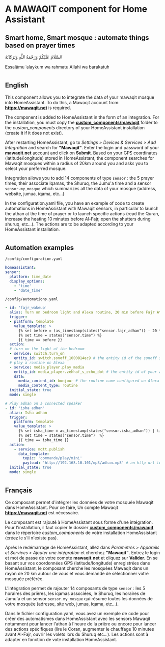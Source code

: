 # A MAWAQIT component for Home Assistant
## Smart home, Smart mosque : automate things based on prayer times

ٱلسَّلَامُ عَلَيْكُمْ وَرَحْمَةُ ٱللَّٰهِ وَبَرَكَاتُهُ

Essalāmu ʿalaykum wa rahmatu Allahi wa barakatuh
#
## English

This component allows you to integrate the data of your mawaqit mosque into HomeAssistant. To do this, a Mawaqit account from **https://mawaqit.net** is required.

The component is added to HomeAssistant in the form of an integration. For the installation, you must copy the **[custom_components/mawaqit](custom_components/mawaqit)** folder to the _custom_components_ directory of your HomeAssistant installation (create it if it does not exist).

After restarting HomeAssistant, go to _Settings > Devices & Services > Add Integration_ and search for **"Mawaqit"**. Enter the login and password of your **mawaqit.net** account and click on **Submit**. Based on your GPS coordinates (latitude/longitude) stored in HomeAssistant, the component searches for Mawaqit mosques within a radius of 20km around you and asks you to select your preferred mosque.

Integration allows you to add 14 components of type ```sensor``` : the 5 prayer times, their associate Iqamas, the Shuruq, the Jumu'a time and a sensor ```sensor.my_mosque``` which summarizes all the data of your mosque (address, website, jumua, iqama, etc...)

In the configuration.yaml file, you have an example of code to create automations in HomeAssistant with Mawaqit sensors, in particular to launch the athan at the time of prayer or to launch specific actions (read the Quran, increase the heating 10 minutes before Al-Fajr, open the shutters during shuruq, etc...). The actions are to be adapted according to your HomeAssistant installation.

#


## Automation examples

```/config/configuration.yaml```

```yaml
homeassistant:
sensor:
  platform: time_date
  display_options:
    - 'time'
    - 'date_time'
```    

```/config/automations.yaml```

```yaml
- id: 'fajr_wakeup'
  alias: Turn on bedroom light and Alexa routine, 20 min before Fajr Athan
  trigger:
  - platform: template
    value_template: >
      {% set before = (as_timestamp(states("sensor.fajr_adhan")) - 20 * 60) | timestamp_custom("%H:%M", True) %} 
      {% set time = states("sensor.time") %}
      {{ time == before }}
  action:
  # turn on the light of the bedroom
  - service: switch.turn_on
    entity_id: switch.sonoff_1000814ec9 # the entity id of the sonoff switch, can be an other entity
  # play a routine on Alexa
  - service: media_player.play_media
    entity_id: media_player.zehhaf_s_echo_dot # the entity id of your alexa device
    data:
      media_content_id: bonjour # the routine name configured on Alexa mobile app, it can be a sequence of actions, like flash info, weather ...etc
      media_content_type: routine
  initial_state: true
  mode: single      

# Play adhan on a connected speaker
- id: 'isha_adhan'
  alias: Isha adhan
  trigger:
    platform: template
    value_template: >
      {% set isha_time = as_timestamp(states("sensor.isha_adhan")) | timestamp_custom("%H:%M", True) %} 
      {% set time = states("sensor.time")  %}
      {{ time == isha_time }}
  action:
    - service: mqtt.publish
      data_template:
        topic: 'commande/play/mini'
        payload: 'http://192.168.10.101/mp3/adhan.mp3' # an http url to mp3 file
  initial_state: true
  mode: single
```
#

## Français

Ce composant permet d'intégrer les données de votre mosquée Mawaqit dans HomeAssistant. Pour ce faire, Un compte Mawaqit **https://mawaqit.net** est nécessaire.

Le composant est rajouté à HomeAssistant sous forme d'une intégration. Pour l'installation, il faut copier le dossier **[custom_components/mawaqit](custom_components/mawaqit)** dans le répertoire _custom_components_ de votre installation HomeAssistant (créez le s'il n'existe pas).

Après le redémarrage de HomeAssistant, allez dans _Paramètres > Appareils et Services > Ajouter une intégration_ et cherchez **"Mawaqit"**. Entrez le login et mot de passe de votre compte **mawaqit.net** et cliquez sur **Valider**. En se basant sur vos coordonnées GPS (latitude/longitude) enregistrées dans HomeAssistant, le composant cherche les mosquées Mawaqit dans un rayon de 20 km autour de vous et vous demande de sélectionner votre mosquée préférée.

L'intégration permet de rajouter 14 composants de type ```sensor``` : les 5 horaires des prières, les iqamas associées, le Shuruq, les horaires de Jumu'a et un sensor ```sensor.my_mosque``` qui résume toutes les données de votre mosquée (adresse, site web, jumua, iqama, etc...).

Dans le fichier configuration.yaml, vous avez un exemple de code pour créer des automatismes dans HomeAssistant avec les sensors Mawaqit notamment pour lancer l'athan à l'heure de la prière ou encore pour lancer des actions spécifiques (lire le Coran, augmenter le chauffage 10 minutes avant Al-Fajr, ouvrir les volets lors du Shuruq etc...). Les actions sont à adapter en fonction de vote installation HomeAssistant.
